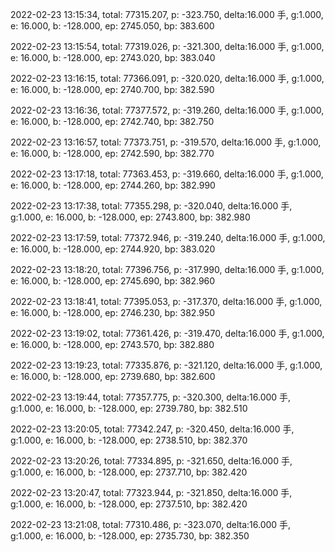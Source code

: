 2022-02-23 13:15:34, total: 77315.207, p: -323.750, delta:16.000 手, g:1.000, e: 16.000, b: -128.000, ep: 2745.050, bp: 383.600

2022-02-23 13:15:54, total: 77319.026, p: -321.300, delta:16.000 手, g:1.000, e: 16.000, b: -128.000, ep: 2743.020, bp: 383.040

2022-02-23 13:16:15, total: 77366.091, p: -320.020, delta:16.000 手, g:1.000, e: 16.000, b: -128.000, ep: 2740.700, bp: 382.590

2022-02-23 13:16:36, total: 77377.572, p: -319.260, delta:16.000 手, g:1.000, e: 16.000, b: -128.000, ep: 2742.740, bp: 382.750

2022-02-23 13:16:57, total: 77373.751, p: -319.570, delta:16.000 手, g:1.000, e: 16.000, b: -128.000, ep: 2742.590, bp: 382.770

2022-02-23 13:17:18, total: 77363.453, p: -319.660, delta:16.000 手, g:1.000, e: 16.000, b: -128.000, ep: 2744.260, bp: 382.990

2022-02-23 13:17:38, total: 77355.298, p: -320.040, delta:16.000 手, g:1.000, e: 16.000, b: -128.000, ep: 2743.800, bp: 382.980

2022-02-23 13:17:59, total: 77372.946, p: -319.240, delta:16.000 手, g:1.000, e: 16.000, b: -128.000, ep: 2744.920, bp: 383.020

2022-02-23 13:18:20, total: 77396.756, p: -317.990, delta:16.000 手, g:1.000, e: 16.000, b: -128.000, ep: 2745.690, bp: 382.960

2022-02-23 13:18:41, total: 77395.053, p: -317.370, delta:16.000 手, g:1.000, e: 16.000, b: -128.000, ep: 2746.230, bp: 382.950

2022-02-23 13:19:02, total: 77361.426, p: -319.470, delta:16.000 手, g:1.000, e: 16.000, b: -128.000, ep: 2743.570, bp: 382.880

2022-02-23 13:19:23, total: 77335.876, p: -321.120, delta:16.000 手, g:1.000, e: 16.000, b: -128.000, ep: 2739.680, bp: 382.600

2022-02-23 13:19:44, total: 77357.775, p: -320.300, delta:16.000 手, g:1.000, e: 16.000, b: -128.000, ep: 2739.780, bp: 382.510

2022-02-23 13:20:05, total: 77342.247, p: -320.450, delta:16.000 手, g:1.000, e: 16.000, b: -128.000, ep: 2738.510, bp: 382.370

2022-02-23 13:20:26, total: 77334.895, p: -321.650, delta:16.000 手, g:1.000, e: 16.000, b: -128.000, ep: 2737.710, bp: 382.420

2022-02-23 13:20:47, total: 77323.944, p: -321.850, delta:16.000 手, g:1.000, e: 16.000, b: -128.000, ep: 2737.510, bp: 382.420

2022-02-23 13:21:08, total: 77310.486, p: -323.070, delta:16.000 手, g:1.000, e: 16.000, b: -128.000, ep: 2735.730, bp: 382.350